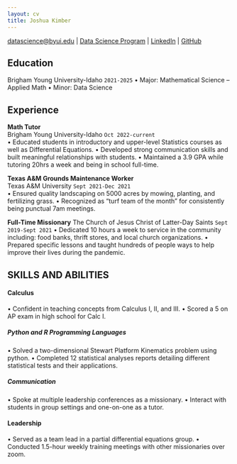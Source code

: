 ```yaml
---
layout: cv
title: Joshua Kimber
---
```


<div id="webaddress">
<a href="datascience@byui.edu">datascience@byui.edu</a>
| <a href="https://byuidatascience.github.io/development.html">Data Science Program</a>
| <a href="https://www.linkedin.com/groups/13537407/">LinkedIn</a>
| <a href="https://github.com/byuids-resumes">GitHub</a>
</div>

<!-- https://www.monique.tech/the-art-of-markdown -->

## Education
Brigham Young University-Idaho `2021-2025`
•	Major: Mathematical Science – Applied Math
•	Minor: Data Science

## Experience

__Math Tutor__  
Brigham Young University-Idaho              `Oct 2022-current`            
•	Educated students in introductory and upper-level Statistics courses as well as Differential Equations.
•	Developed strong communication skills and built meaningful relationships with students.
•	Maintained a 3.9 GPA while tutoring 20hrs a week and being in school full-time.

__Texas A&M Grounds Maintenance Worker__                                                    
Texas A&M University                        `Sept 2021-Dec 2021`    
•	Ensured quality landscaping on 5000 acres by mowing, planting, and fertilizing grass.
•	Recognized as “turf team of the month” for consistently being punctual 7am meetings.

__Full-Time Missionary__
The Church of Jesus Christ of Latter-Day Saints     `Sept 2019-Sept 2021`
•	Dedicated 10 hours a week to service in the community including: food banks, thrift stores, and local church organizations.
•	Prepared specific lessons and taught hundreds of people ways to help improve their lives during the pandemic.

## SKILLS AND ABILITIES 
#### Calculus
•	Confident in teaching concepts from Calculus I, II, and III.
•	Scored a 5 on AP exam in high school for Calc I.
##### Python and R Programming Languages 
•	Solved a two-dimensional Stewart Platform Kinematics problem using python.
•	Completed 12 statistical analyses reports detailing different statistical tests and their applications.
##### Communication 
•	Spoke at multiple leadership conferences as a missionary.
•	Interact with students in group settings and one-on-one as a tutor. 
#### Leadership
•	Served as a team lead in a partial differential equations group. 
•	Conducted 1.5-hour weekly training meetings with other missionaries over zoom.




<!-- ### Footer

Last updated: May 2013 -->


